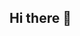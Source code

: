 ## Hi there 👋

<!--
**xwang204-bkl/xwang204-bkl** is a ✨ _special_ ✨ repository because its `README.md` (this file) appears on your GitHub profile.

#Programming Languages: Python, Matlab
#Libraries & Frameworks: scikit-learn, Pandas, NumPy, matplotlib
#Databases: SQL, MySQL
#Development Tools: Jupyter Notebooks
#Version Control: Git, GitHub
-->
